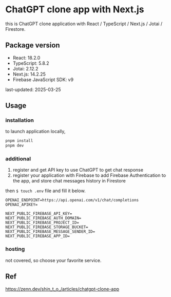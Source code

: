 # ChatGPT clone app with Next.js
this is ChatGPT clone application with React / TypeScript / Next.js / Jotai / Firestore.

## Package version

 - React: 18.2.0
 - TypeScript: 5.8.2
 - Jotai: 2.12.2
 - Next.js: 14.2.25
 - Firebase JavaScript SDK: v9

last-updated: 2025-03-25

## Usage
### installation
to launch application locally,
```bash
pnpm install
pnpm dev
```

### additional

1. register and get API key to use ChatGPT to get chat response
2. register your application with Firebase to add Firebase Authentication to the app, and store chat messages history in Firestore

then `$ touch .env` file and fill it below.

```ini:.env
OPENAI_ENDPOINT=https://api.openai.com/v1/chat/completions
OPENAI_APIKEY=

NEXT_PUBLIC_FIREBASE_API_KEY=
NEXT_PUBLIC_FIREBASE_AUTH_DOMAIN=
NEXT_PUBLIC_FIREBASE_PROJECT_ID=
NEXT_PUBLIC_FIREBASE_STORAGE_BUCKET=
NEXT_PUBLIC_FIREBASE_MESSAGE_SENDER_ID=
NEXT_PUBLIC_FIREBASE_APP_ID=
```
 
### hosting
not covered, so choose your favorite service.


## Ref
https://zenn.dev/shin_t_o_/articles/chatgpt-clone-app
